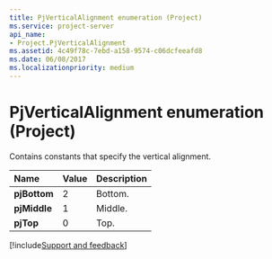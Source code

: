 ```yaml
---
title: PjVerticalAlignment enumeration (Project)
ms.service: project-server
api_name:
- Project.PjVerticalAlignment
ms.assetid: 4c49f78c-7ebd-a158-9574-c06dcfeeafd8
ms.date: 06/08/2017
ms.localizationpriority: medium
---
```



# PjVerticalAlignment enumeration (Project)

Contains constants that specify the vertical alignment.



|Name|Value|Description|
|:-----|:-----|:-----|
|**pjBottom**|2|Bottom.|
|**pjMiddle**|1|Middle.|
|**pjTop**|0|Top.|

[!include[Support and feedback](~/includes/feedback-boilerplate.md)]